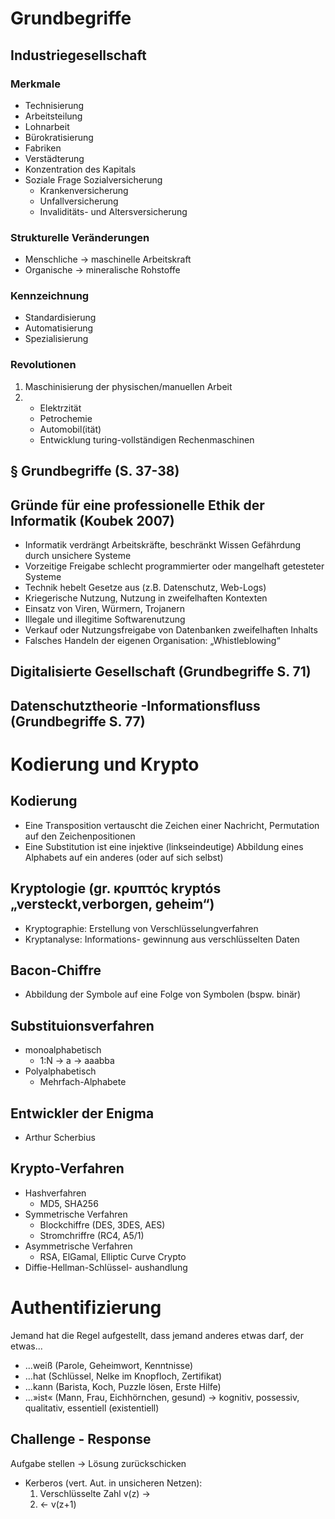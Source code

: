 # Grundbegriffe

## Industriegesellschaft

### Merkmale
* Technisierung
* Arbeitsteilung
* Lohnarbeit
* Bürokratisierung
* Fabriken
* Verstädterung
* Konzentration des Kapitals
* Soziale Frage Sozialversicherung
    * Krankenversicherung
    * Unfallversicherung
    * Invaliditäts- und
Altersversicherung

### Strukturelle Veränderungen
* Menschliche → maschinelle Arbeitskraft
* Organische → mineralische Rohstoffe

### Kennzeichnung
* Standardisierung
* Automatisierung
* Spezialisierung

### Revolutionen
1. Maschinisierung der
physischen/manuellen Arbeit
2. * Elektrzität
    * Petrochemie
    * Automobil(ität)
    * Entwicklung turing-vollständigen
Rechenmaschinen

## § Grundbegriffe (S. 37-38)

## Gründe für eine professionelle Ethik der Informatik (Koubek 2007)
* Informatik verdrängt Arbeitskräfte,
beschränkt Wissen
 Gefährdung durch unsichere Systeme
* Vorzeitige Freigabe schlecht programmierter
oder mangelhaft getesteter Systeme
* Technik hebelt Gesetze aus (z.B. Datenschutz, Web-Logs)
* Kriegerische Nutzung, Nutzung in zweifelhaften Kontexten
* Einsatz von Viren, Würmern, Trojanern
* Illegale und illegitime Softwarenutzung
* Verkauf oder Nutzungsfreigabe von Datenbanken zweifelhaften Inhalts
* Falsches Handeln der eigenen Organisation: „Whistleblowing“

## Digitalisierte Gesellschaft (Grundbegriffe S. 71)

## Datenschutztheorie -Informationsfluss (Grundbegriffe S. 77)

# Kodierung und Krypto
## Kodierung
* Eine Transposition vertauscht die Zeichen
einer Nachricht, Permutation auf den
Zeichenpositionen
* Eine Substitution ist eine injektive
(linkseindeutige) Abbildung eines Alphabets
auf ein anderes (oder auf sich selbst)

## Kryptologie (gr. κρυπτός kryptós „versteckt,verborgen, geheim“)
* Kryptographie: Erstellung von
Verschlüsselungverfahren
* Kryptanalyse: Informations-
gewinnung aus verschlüsselten Daten

## Bacon-Chiffre
 * Abbildung der Symbole auf eine Folge von Symbolen (bspw. binär)

## Substituionsverfahren
* monoalphabetisch
    * 1:N -> a -> aaabba
* Polyalphabetisch
    * Mehrfach-Alphabete

## Entwickler der Enigma
* Arthur Scherbius

## Krypto-Verfahren
* Hashverfahren
    * MD5, SHA256
* Symmetrische Verfahren
    * Blockchiffre (DES, 3DES, AES)
    * Stromchriffre (RC4, A5/1)
* Asymmetrische Verfahren
    * RSA, ElGamal,
Elliptic Curve Crypto
*  Diffie-Hellman-Schlüssel-
aushandlung

# Authentifizierung
Jemand hat die Regel aufgestellt, dass jemand
anderes etwas darf, der etwas...
* ...weiß (Parole, Geheimwort, Kenntnisse)
* ...hat (Schlüssel, Nelke im Knopfloch, Zertifikat)
* ...kann (Barista, Koch, Puzzle lösen, Erste Hilfe)
* ...»ist« (Mann, Frau, Eichhörnchen, gesund)
→ kognitiv, possessiv, qualitativ, essentiell
(existentiell)

 ## Challenge - Response
 Aufgabe stellen → Lösung zurückschicken
* Kerberos (vert. Aut. in unsicheren Netzen):
    1. Verschlüsselte Zahl v(z) →
    2. ← v(z+1)
